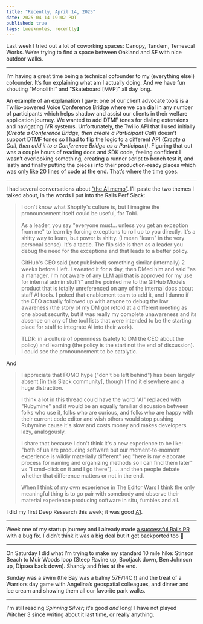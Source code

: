 ```yaml
---
title: "Recently, April 14, 2025"
date: 2025-04-14 19:02 PDT
published: true
tags: [weeknotes, recently]
---
```


Last week I tried out a lot of coworking spaces: Canopy, Tandem, Temescal Works. We’re trying to find a space between Oakland and SF with nice outdoor walks.

--- 

I’m having a great time being a technical cofounder to my (everything else!) cofounder.  It’s fun explaining what am I actually doing. And we have fun shouting “Monolith!” and "Skateboard [MVP]" all day long.

An example of an explanation I gave: one of our client advocate tools is a Twilio-powered Voice Conference Bridge where we can dial in any number of participants which helps shadow and assist our clients in their welfare application journey. We wanted to add DTMF tones for dialing extensions and navigating IVR systems. Unfortunately, the Twilio API that I used initially (*Create a Conference Bridge, then create a Participant Call*) doesn’t support DTMF tones so I had to flip the logic to a different API (*Create a Call, then add it to a Conference Bridge as a Participant)*. Figuring that out was a couple hours of reading docs and SDK code, feeling confident I wasn’t overlooking something, creating a runner script to bench test it, and lastly and finally putting the pieces into their production-ready places which was only like 20 lines of code at the end. That’s where the time goes.

---

I had several conversations about [“the AI memo”](https://x.com/tobi/article/1909251946235437514). I’ll paste the two themes I talked about, in the words I put into the Rails Perf Slack:

> I don't know what Shopify's culture is, but I imagine the pronouncement itself could be useful, for Tobi.
> 
> As a leader, you say "everyone must... unless you get an exception from me" to learn by forcing exceptions to roll up to you directly. It's a shitty way to learn, but power is shitty. (I mean "learn" in the very personal sense). It's a tactic. The flip side is then as a leader you debug the need for the exceptions and that leads to a better policy.
> 
> GitHub's CEO said (not published) something similar (internally) 2 weeks before I left. I sweated it for a day, then DMed him and said "as a manager, I'm not aware of any LLM api that is approved for my use for internal admin stuff?" and he pointed me to the GitHub Models product that is totally unreferenced on any of the internal docs about staff AI tools. I poked that enablement team to add it, and I dunno if the CEO actually followed up with anyone to debug the low awareness (the story of my DM got retold at a different meeting as one about security, but it was really my complete unawareness and its absence on any of the tool lists that were intended to be the starting place for staff to integrate AI into their work).
> 
> TLDR: in a culture of opennness (safety to DM the CEO about the policy) and learning (the policy is the start not the end of discussion). I could see the pronouncement to be catalytic.

And

> I appreciate that FOMO hype ("don't be left behind") has been largely absent [in this Slack community[, though I find it elsewhere and a huge distraction.
> 
> I think a lot in this thread could have the word "AI" replaced with "Rubymine" and it would be an equally familiar discussion between folks who use it, folks who are curious, and folks who are happy with their current code editor and wish others would stop pushing Rubymine cause it's slow and costs money and makes developers lazy, analogously.
> 
> I share that because I don't think it's a new experience to be like: "both of us are producing software but our moment-to-moment experience is wildly materially different" (eg "here is my elaborate process for naming and organizing methods so I can find them later" vs "I cmd-click on it and I go there"). ... and then people debate whether that difference matters or not in the end.
> 
> When I think of my own experience in The Editor Wars I think the only meaningful thing is to go pair with somebody and observe their material experience producing software in situ, fumbles and all.

I did my first Deep Research this week; it was good [A1](https://www.snopes.com/fact-check/ai-education-linda-mcmahon/). 

---

Week one of my startup journey and I already made [a successful Rails PR](https://github.com/rails/rails/pull/54895) with a bug fix. I didn’t think it was a big deal but it got backported too 💪 

---

On Saturday I did what I’m trying to make my standard 10 mile hike: Stinson Beach to Muir Woods loop (Steep Ravine up, Bootjack down, Ben Johnson up, Dipsea back down). Shandy and fries at the end.

Sunday was a swim (the Bay was a balmy 57F/14C !) and the treat of a Warriors day game with Angelina’s geospatial colleagues, and dinner and ice cream and showing them all our favorite park walks. 

--- 

I'm still reading _Spinning Silver_; it's good _and_ long! I have not played Witcher 3 since writing about it last time, or really anything.
